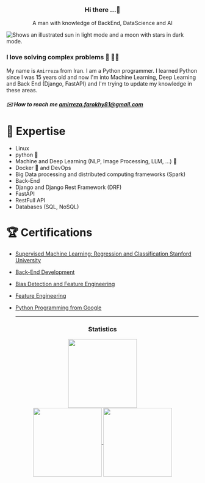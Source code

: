 <h3 align="center"> Hi there ...👋</h3>
<p align="center">A man with knowledge of BackEnd, DataScience and AI</p>


<picture>
  <source media="(prefers-color-scheme: dark)" srcset="https://github.com/AmirRezaFarokhy/AmirRezaFarokhy/edit/main/ubuntu.png">
  <img alt="Shows an illustrated sun in light mode and a moon with stars in dark mode." src="https://github.com/AmirRezaFarokhy/AmirRezaFarokhy/edit/main/ubuntu.png">
</picture>


### I love solving complex problems 🤙 👨‍💻
My name is `Amirreza` from Iran. I am a Python programmer. I learned Python since I was 15 years old and now I'm into Machine Learning, Deep Learning and Back End (Django, FastAPI) and I'm trying to update my knowledge in these areas.

##### ✉️ How to reach me amirreza.farokhy81@gmail.com


# 🔭 Expertise
* Linux 
* python 🐍
* Machine and Deep Learning (NLP, Image Processing, LLM, ...) 🤖
* Docker :whale: and DevOps 
* Big Data processing and distributed computing frameworks (Spark)
* Back-End 
* Django and Django Rest Framework (DRF)
* FastAPI
* RestFull API
* Databases (SQL, NoSQL)


# 🏆 Certifications
* [Supervised Machine Learning: Regression and Classification Stanford University](https://www.coursera.org/account/accomplishments/verify/NK9UKJFNMQJH)

* [Back-End Development](https://www.coursera.org/account/accomplishments/certificate/NCJJZXURBKNN)

* [Bias Detection and Feature Engineering](https://www.coursera.org/account/accomplishments/verify/4ZXEQKYY3LFT)

* [Feature Engineering](https://www.coursera.org/account/accomplishments/verify/AXX4LJG6KR24)

* [Python Programming from Google](https://www.coursera.org/account/accomplishments/verify/JBVH9SNUGV72)

  ____

<h3 align="center">Statistics</h3>
<div align="center">
<a href="https://github.com/amirrezafarokhy">
<div><img align="center" src="http://github-profile-summary-cards.vercel.app/api/cards/profile-details?username=amirrezafarokhy&theme=github_dark" height="180em" /></div>
<img align="center" src="http://github-profile-summary-cards.vercel.app/api/cards/most-commit-language?username=amirrezafarokhy&theme=github_dark" height="180em" />
<img align="center" src="http://github-profile-summary-cards.vercel.app/api/cards/repos-per-language?username=amirrezafarokhy&theme=github_dark" height="180em" />
</div>
</div>

